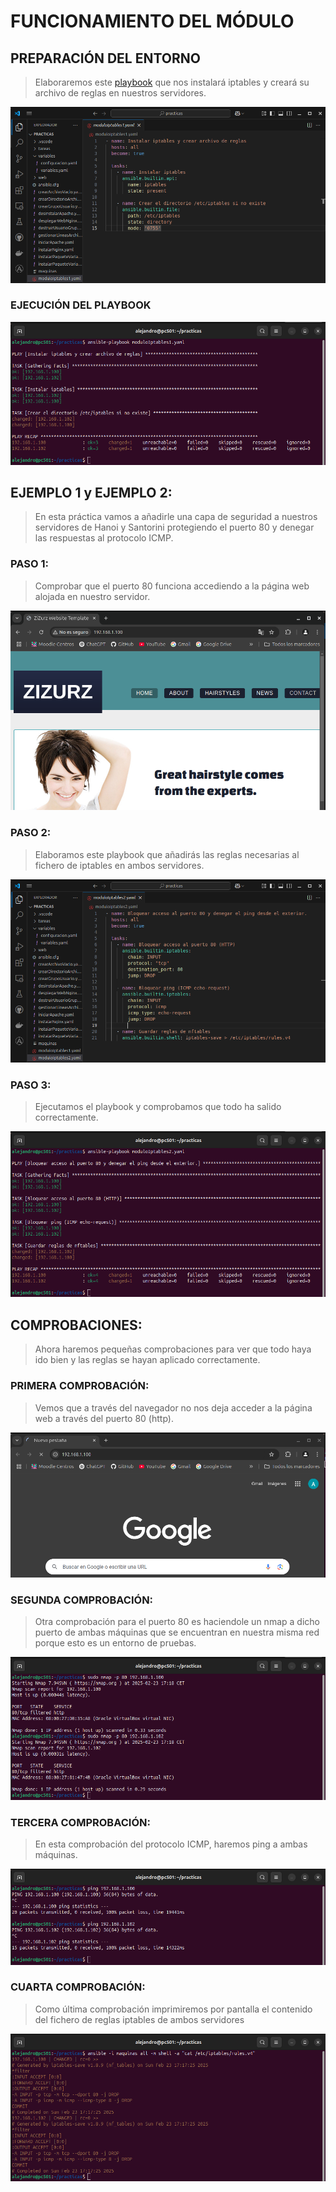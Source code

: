 # FUNCIONAMIENTO DEL MÓDULO

## PREPARACIÓN DEL ENTORNO

> Elaboraremos este [playbook](moduloIptables1.yaml) que nos instalará iptables y creará su archivo de reglas en nuestros servidores.

![Playbook entorno](img/entorno.png)

### EJECUCIÓN DEL PLAYBOOK

![Playbook entorno](img/entorno1.png)

## EJEMPLO 1 y EJEMPLO 2:
> En esta práctica vamos a añadirle una capa de seguridad a nuestros servidores de Hanoi y Santorini protegiendo el puerto 80 y denegar las respuestas al protocolo ICMP.

### PASO 1:
> Comprobar que el puerto 80 funciona accediendo a la página web alojada en nuestro servidor.

![Comprobación](img/paso1.png)

### PASO 2:
> Elaboramos este playbook que añadirás las reglas necesarias al fichero de iptables en ambos servidores.

![Playbook iptables](img/paso2.png)

### PASO 3:
> Ejecutamos el playbook y comprobamos que todo ha salido correctamente.

![Ejecución playbook](img/paso3.png)

## COMPROBACIONES:
> Ahora haremos pequeñas comprobaciones para ver que todo haya ido bien y las reglas se hayan aplicado correctamente.

### PRIMERA COMPROBACIÓN:
> Vemos que a través del navegador no nos deja acceder a la página web a través del puerto 80 (http).

![Primera comprobación](img/comprobacion1.png)

### SEGUNDA COMPROBACIÓN:
> Otra comprobación para el puerto 80 es haciendole un nmap a dicho puerto de ambas máquinas que se encuentran en nuestra misma red porque esto es un entorno de pruebas.

![Segunda comprobación](img/comprobacion2.png)

### TERCERA COMPROBACIÓN:
> En esta comprobación del protocolo ICMP, haremos ping a ambas máquinas.

![Tercera comprobación](img/comprobacion3.png)

### CUARTA COMPROBACIÓN:
> Como última comprobación imprimiremos por pantalla el contenido del fichero de reglas iptables de ambos servidores

![Cuarta comprobación](img/comprobacion4.png)



